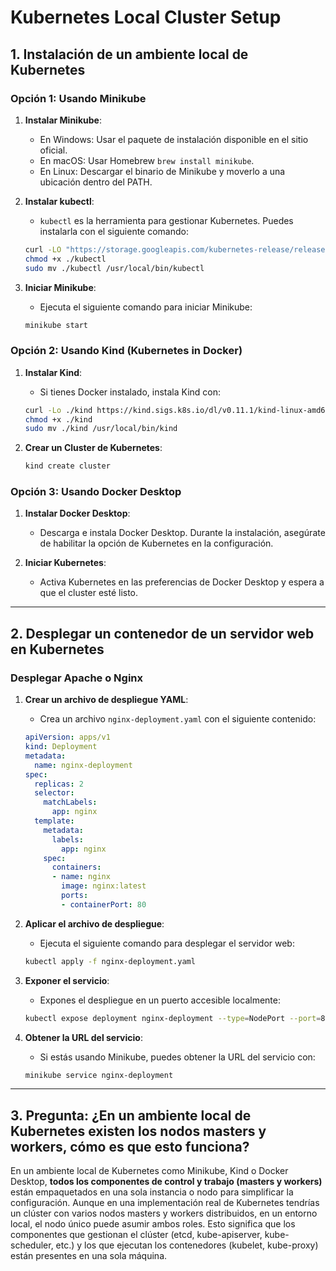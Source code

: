 # Kubernetes Local Cluster Setup

## 1. Instalación de un ambiente local de Kubernetes

### Opción 1: Usando Minikube

1. **Instalar Minikube**:
    - En Windows: Usar el paquete de instalación disponible en el sitio oficial.
    - En macOS: Usar Homebrew `brew install minikube`.
    - En Linux: Descargar el binario de Minikube y moverlo a una ubicación dentro del PATH.

2. **Instalar kubectl**:
    - `kubectl` es la herramienta para gestionar Kubernetes. Puedes instalarla con el siguiente comando:
    ```bash
    curl -LO "https://storage.googleapis.com/kubernetes-release/release/$(curl -s https://storage.googleapis.com/kubernetes-release/release/stable.txt)/bin/linux/amd64/kubectl"
    chmod +x ./kubectl
    sudo mv ./kubectl /usr/local/bin/kubectl
    ```

3. **Iniciar Minikube**:
    - Ejecuta el siguiente comando para iniciar Minikube:
    ```bash
    minikube start
    ```

### Opción 2: Usando Kind (Kubernetes in Docker)

1. **Instalar Kind**:
    - Si tienes Docker instalado, instala Kind con:
    ```bash
    curl -Lo ./kind https://kind.sigs.k8s.io/dl/v0.11.1/kind-linux-amd64
    chmod +x ./kind
    sudo mv ./kind /usr/local/bin/kind
    ```

2. **Crear un Cluster de Kubernetes**:
    ```bash
    kind create cluster
    ```

### Opción 3: Usando Docker Desktop

1. **Instalar Docker Desktop**:
    - Descarga e instala Docker Desktop. Durante la instalación, asegúrate de habilitar la opción de Kubernetes en la configuración.

2. **Iniciar Kubernetes**:
    - Activa Kubernetes en las preferencias de Docker Desktop y espera a que el cluster esté listo.

---

## 2. Desplegar un contenedor de un servidor web en Kubernetes

### Desplegar Apache o Nginx

1. **Crear un archivo de despliegue YAML**:
    - Crea un archivo `nginx-deployment.yaml` con el siguiente contenido:
    ```yaml
    apiVersion: apps/v1
    kind: Deployment
    metadata:
      name: nginx-deployment
    spec:
      replicas: 2
      selector:
        matchLabels:
          app: nginx
      template:
        metadata:
          labels:
            app: nginx
        spec:
          containers:
          - name: nginx
            image: nginx:latest
            ports:
            - containerPort: 80
    ```

2. **Aplicar el archivo de despliegue**:
    - Ejecuta el siguiente comando para desplegar el servidor web:
    ```bash
    kubectl apply -f nginx-deployment.yaml
    ```

3. **Exponer el servicio**:
    - Expones el despliegue en un puerto accesible localmente:
    ```bash
    kubectl expose deployment nginx-deployment --type=NodePort --port=80
    ```

4. **Obtener la URL del servicio**:
    - Si estás usando Minikube, puedes obtener la URL del servicio con:
    ```bash
    minikube service nginx-deployment
    ```

---

## 3. Pregunta: ¿En un ambiente local de Kubernetes existen los nodos masters y workers, cómo es que esto funciona?

En un ambiente local de Kubernetes como Minikube, Kind o Docker Desktop, **todos los componentes de control y trabajo (masters y workers)** están empaquetados en una sola instancia o nodo para simplificar la configuración. Aunque en una implementación real de Kubernetes tendrías un clúster con varios nodos masters y workers distribuidos, en un entorno local, el nodo único puede asumir ambos roles. Esto significa que los componentes que gestionan el clúster (etcd, kube-apiserver, kube-scheduler, etc.) y los que ejecutan los contenedores (kubelet, kube-proxy) están presentes en una sola máquina.

